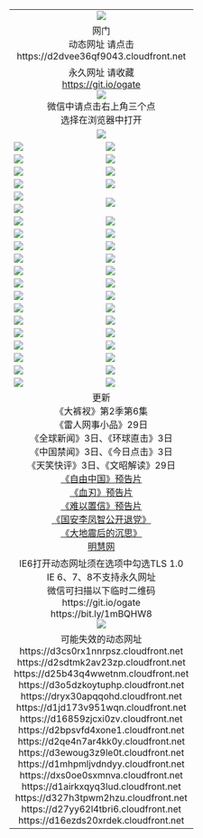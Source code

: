 ﻿<table>
  <tr></tr>
  <tr><td colspan=2 align=center><img src="https://cloud.githubusercontent.com/assets/11880933/13434984/f430fae2-e012-11e5-814f-c2df1e82b247.jpg" /></td></tr>
  <tr><td colspan=2 align=center>网门<br>动态网址 请点击
<br>https://d2dvee36qf9043.cloudfront.net
    </td>
  </tr>
  <tr>
    <td colspan=2 align=center>永久网址 请收藏<br/><a href="https://git.io/ogate" target="_blank">https://git.io/ogate</a><br/><a href="https://d2dvee36qf9043.cloudfront.net/Up/0WMGDL2.png" target="_blank"><img src="https://d2dvee36qf9043.cloudfront.net/Up/0WMGD2.png"/></a>
    <br>微信中请点击右上角三个点<br>选择在浏览器中打开<br></td>
  </tr>
  <tr>
    <td colspan=2 align=center><a href="https://d2dvee36qf9043.cloudfront.net/ogUP.aspx?name=0oGate.apk" target="_blank"><img src="https://d2dvee36qf9043.cloudfront.net/Up/0WMAZ.jpg" /></a></td>
  </tr>
  <tr>
    <td><a href="https://d2dvee36qf9043.cloudfront.net/ogNice.aspx" target="_blank"><img src="https://d2dvee36qf9043.cloudfront.net/Up/0WCYY.jpg" /></a></td>
    <td><a href="https://d2dvee36qf9043.cloudfront.net/onCO.aspx?ob=600%E4%BA%8B%E7%89%A9&op=%E5%A2%9E%E5%88%A0%E6%94%B9&args=WH1~%23%E7%B1%BB%E5%9E%8B6%E6%96%B0%E9%97%BB%7c%23%E7%B1%BB%E5%9E%8B6%E8%AF%84%E8%AE%BA&mode=" target="_blank"><img src="https://d2dvee36qf9043.cloudfront.net/Up/0WZTT.jpg" /></a></td> 
  </tr>
  <tr>
    <td><a href="https://d2dvee36qf9043.cloudfront.net/ogDY.aspx" target="_blank"><img src="https://d2dvee36qf9043.cloudfront.net/Up/0FK.jpg" /></a></td>
    <td><a href="https://d2dvee36qf9043.cloudfront.net/ogST.aspx" target="_blank"><img src="https://d2dvee36qf9043.cloudfront.net/Up/0ST.jpg" /></a></td> 
  </tr>
  <tr>
    <!--td rowspan=2><a href="https://d2dvee36qf9043.cloudfront.net/ogUP.aspx?name=WJ.mp4&count=T:1,480P:1" target="_blank"><img src="https://d2dvee36qf9043.cloudfront.net/Up/WJ.jpg" /></a></td-->
    <td><a href="https://d2dvee36qf9043.cloudfront.net/ogUP.aspx?name=11DKC.mp4&count=T:2,2:6,1:16" target="_blank"><img src="https://d2dvee36qf9043.cloudfront.net/Up/11DKC.jpg" /></a></td> 
    <td><div><a href="https://d2dvee36qf9043.cloudfront.net/ogUP.aspx?name=LRWS.mp4&count=7B:8,6B:44,5A:10,5B:35,4A:14,4B:19,3A:10,3B:26,2A:16,2B:21,1A:23,1B:29&current=7B:8" target="_blank"><img src="https://d2dvee36qf9043.cloudfront.net/Up/LRWS.jpg" /></a></td>
   </tr>
  <tr>
    <td><a href="https://d2dvee36qf9043.cloudfront.net/ogUP.aspx?name=LRSH.mp4&count=W:13,2:10" target="_blank"><img src="https://d2dvee36qf9043.cloudfront.net/Up/LRSH.jpg" /></a></td>
    <td><a href="https://d2dvee36qf9043.cloudfront.net/ogNiceVedio.aspx" target="_blank"><img src="https://d2dvee36qf9043.cloudfront.net/Up/TGKDY.jpg" /></a></td>
  </tr>
  <tr>
    <td><a href="https://d2dvee36qf9043.cloudfront.net/ogUP.aspx?name=JQR.mp4&count=2" target="_blank"><img src="https://d2dvee36qf9043.cloudfront.net/Up/JQR.jpg" /></a></td>   
    <td rowspan=2><a href="https://d2dvee36qf9043.cloudfront.net/ogUP.aspx?name=JP.mp4&count=9" target="_blank"><img src="https://d2dvee36qf9043.cloudfront.net/Up/JP.jpg" /></td>
  </tr>
  <tr>
    <td><a href="https://d2dvee36qf9043.cloudfront.net/ogUP.aspx?name=WH.mp4" target="_blank"><img src="https://d2dvee36qf9043.cloudfront.net/Up/WH.jpg" /></a></td>
  </tr>
  <tr>
    <td><a href="https://d2dvee36qf9043.cloudfront.net/ogUP.aspx?name=SSZJ.mp4&count=SP:6,480P:8" target="_blank"><img src="https://d2dvee36qf9043.cloudfront.net/Up/SSZJ.jpg" /></a></td>
    <td><a href="https://d2dvee36qf9043.cloudfront.net/ogUP.aspx?name=ZY.mp4&count=2015:16" target="_blank"><img src="https://d2dvee36qf9043.cloudfront.net/Up/ZY.jpg" /></a</td>
  </tr>
  <tr>
    <td><a href="https://d2dvee36qf9043.cloudfront.net/ogUP.aspx?name=XTFY.mp4&count=B:2,A:24" target="_blank"><img src="https://d2dvee36qf9043.cloudfront.net/Up/XTFY.jpg" /></a></td>
    <td><a href="https://d2dvee36qf9043.cloudfront.net/ogUP.aspx?name=1XQK.mp4&count=13" target="_blank"><img src="https://d2dvee36qf9043.cloudfront.net/Up/1XQK.jpg" /></a</td>
  </tr>
  <tr>
    <td><a href="https://d2dvee36qf9043.cloudfront.net/ogUP.aspx?name=1LYF.mp4&count=2" target="_blank"><img src="https://d2dvee36qf9043.cloudfront.net/Up/1LYF0.jpg" /></a></td>
    <td><a href="https://d2dvee36qf9043.cloudfront.net/ogUP.aspx?name=1ZGC.mp4&count=6" target="_blank"><img src="https://d2dvee36qf9043.cloudfront.net/Up/1ZGC0.jpg" /></a></td>
  </tr>
  <tr>
    <td><a href="https://d2dvee36qf9043.cloudfront.net/ogUP.aspx?name=1ZKM.mp4&count=3&current=3" target="_blank"><img src="https://d2dvee36qf9043.cloudfront.net/Up/1ZKM0.jpg" /></a></td>  
    <td><a href="https://d2dvee36qf9043.cloudfront.net/ogUP.aspx?name=1WWY.mp4&count=6&current=6" target="_blank"><img src="https://d2dvee36qf9043.cloudfront.net/Up/1WWY0.jpg" /></a></td>
  </tr>
  <tr>
    <td><a href="https://d2dvee36qf9043.cloudfront.net/ogUP.aspx?name=10JGY.mp4&count=3" target="_blank"><img src="https://d2dvee36qf9043.cloudfront.net/Up/10JGY0.jpg" /></a></td>
    <td><a href="https://d2dvee36qf9043.cloudfront.net/ogUP.aspx?name=10CYS.mp4&count=2" target="_blank"><img src="https://d2dvee36qf9043.cloudfront.net/Up/10CYS0.jpg" /></a></td>
  </tr>
  <tr>
    <td><a href="https://d2dvee36qf9043.cloudfront.net/ogUP.aspx?name=4SQQ.mp4&count=201603:3,201602:20,201601:21&current=201603:2" target="_blank"><img src="https://d2dvee36qf9043.cloudfront.net/Up/4SQQ0.jpg"/></a></td>
    <td><a href="https://d2dvee36qf9043.cloudfront.net/ogUP.aspx?name=4SHQ.mp4&count=201603:3,201602:27,201601:28&current=201603:3" target="_blank"><img src="https://d2dvee36qf9043.cloudfront.net/Up/4SHQ0.jpg"/></a></td>
  </tr>
  <tr>
    <td><a href="https://d2dvee36qf9043.cloudfront.net/ogUP.aspx?name=4SZG.mp4&count=201603:3,201602:21,201601:23&current=201603:2" target="_blank"><img src="https://d2dvee36qf9043.cloudfront.net/Up/4SZG0.jpg"/></a></td>
    <td><a href="https://d2dvee36qf9043.cloudfront.net/ogUP.aspx?name=4SDJ.mp4&count=201603A:3,201603B:3,201602A:24,201602B:7,201601A:48,201601B:6&current=201603A:2" target="_blank"><img src="https://d2dvee36qf9043.cloudfront.net/Up/4SDJ0.jpg"/></a></td>
  </tr>
  <tr>
    <td><a href="https://d2dvee36qf9043.cloudfront.net/ogUP.aspx?name=4CTX.mp4&count=201602:4,201601:4&current=201602:4" target="_blank"><img src="https://d2dvee36qf9043.cloudfront.net/Up/4CTX0.jpg"/></a></td>
    <td><a href="https://d2dvee36qf9043.cloudfront.net/ogUP.aspx?name=4CWZ.mp4&count=201602:4,201601:4&current=201602:4" target="_blank"><img src="https://d2dvee36qf9043.cloudfront.net/Up/4CWZ0.jpg"/></a></td>
  </tr>
  <tr>
    <td><a href="https://d2dvee36qf9043.cloudfront.net/onUP.aspx?name=https://dwsfx5awq5vcc.cloudfront.net/" target="_blank"><img src="https://d2dvee36qf9043.cloudfront.net/Up/0DTW.jpg"/></a></td>
    <td><a href="https://d2dvee36qf9043.cloudfront.net/onUP.aspx?name=https://d240ns8up8earz.cloudfront.net/acenter/" target="_blank"><img src="https://d2dvee36qf9043.cloudfront.net/Up/0TDW.jpg" /></a></td>
  </tr>
  <tr>
    <td><a href="https://d2dvee36qf9043.cloudfront.net/onUP.aspx?name=https://d4508d6vomz2p.cloudfront.net/gb/nsc413.htm" target="_blank"><img src="https://d2dvee36qf9043.cloudfront.net/Up/0DJY.jpg" /></a></td>
    <td><a href="https://d2dvee36qf9043.cloudfront.net/onUP.aspx?name=https://d3bxwq7vzudb5l.cloudfront.net/xtr/gb/prog204.html" target="_blank"><img src="https://d2dvee36qf9043.cloudfront.net/Up/0XTR.jpg" /></a></td>
  </tr>
  <tr>
    <td><a href="https://d2dvee36qf9043.cloudfront.net/onUP.aspx?name=https://d3aj00iefsmfgc.cloudfront.net/" target="_blank"><img src="https://d2dvee36qf9043.cloudfront.net/Up/0MHW.jpg" /></a></td>
    <td><a href="https://d2dvee36qf9043.cloudfront.net/onUP.aspx?name=https://d1lcj91uv80klr.cloudfront.net/" target="_blank"><img src="https://d2dvee36qf9043.cloudfront.net/Up/0ZJW.jpg" /></a></td>
  </tr>
  <tr>
    <td><a href="https://d2dvee36qf9043.cloudfront.net/ogUP.aspx?name=0FG.zip" target="_blank"><img src="https://d2dvee36qf9043.cloudfront.net/Up/0FG.jpg" /></a></td>
    <td><a href="https://d2dvee36qf9043.cloudfront.net/ogUP.aspx?name=0FGA.apk" target="_blank"><img src="https://d2dvee36qf9043.cloudfront.net/Up/0FGA.jpg" /></a></td>
  </tr>
  <tr>
    <td><a href="https://d2dvee36qf9043.cloudfront.net/ogUP.aspx?name=0U.zip" target="_blank"><img src="https://d2dvee36qf9043.cloudfront.net/Up/0U.jpg" /></a></td>
    <td><a href="https://d2dvee36qf9043.cloudfront.net/ogUP.aspx?name=0UA.apk" target="_blank"><img src="https://d2dvee36qf9043.cloudfront.net/Up/0UA.jpg" /></a></td>
  </tr>
  <tr>
    <td><a href="https://d2dvee36qf9043.cloudfront.net/ogUP.aspx?name=0iPPOTV.zip" target="_blank"><img src="https://d2dvee36qf9043.cloudfront.net/Up/0iPPOTV.jpg" /></a></td>
    <td><a href="https://d2dvee36qf9043.cloudfront.net/ogUP.aspx?name=0iNTD.apk" target="_blank"><img src="https://d2dvee36qf9043.cloudfront.net/Up/0iNTD.jpg" /></a></td>
  </tr>
  <tr>
    <td colspan=2 align=center>更新<br>
      《大裤衩》第2季第6集<br>
      《雷人网事小品》29日<br>
      《全球新闻》3日、《环球直击》3日<br>
      《中国禁闻》3日、《今日点击》3日<br>
      《天笑快评》3日、《文昭解读》29日<br>
      <a href="https://d2dvee36qf9043.cloudfront.net/ogUP.aspx?name=11ZYZG0.mp4" target="_blank">《自由中国》预告片</a><br>
      <a href="https://d2dvee36qf9043.cloudfront.net/ogUP.aspx?name=11XR.mp4" target="_blank">《血刃》预告片</a><br>
      <a href="https://d2dvee36qf9043.cloudfront.net/ogUP.aspx?name=11NYZX.mp4&count=2" target="_blank">《难以置信》预告片</a><br>
      <a href="https://d2dvee36qf9043.cloudfront.net/ogUP.aspx?name=4LFZ.mp4" target="_blank">《国安李凤智公开退党》</a><br>
      <a href="https://d2dvee36qf9043.cloudfront.net/ogUP.aspx?name=4DDZHDCS.mp4" target="_blank">《大地震后的沉思》</a><br>
      <a href="https://d2dvee36qf9043.cloudfront.net/onUP.aspx?name=https://www.minghui.org/" target="_blank">明慧网</a></td>
    </td>
  </tr>
  <tr>
    <td colspan=2 align=center>IE6打开动态网址须在选项中勾选TLS 1.0<br/>IE 6、7、8不支持永久网址<br/>
      微信可扫描以下临时二维码<br/>https://git.io/ogate<br/>https://bit.ly/1mBQHW8<br/><a href="https://d2dvee36qf9043.cloudfront.net/Up/0WMGDL3.png" target="_blank"><img src="https://d2dvee36qf9043.cloudfront.net/Up/0WMGD3.png"/></a><br>
  </tr>
  <tr>
    <td colspan=2 align=center>可能失效的动态网址
<br>https://d3cs0rx1nnrpsz.cloudfront.net
<br>https://d2sdtmk2av23zp.cloudfront.net
<br>https://d25b43q4wwetnm.cloudfront.net
<br>https://d3o5dzkoytuphp.cloudfront.net
<br>https://dryx30apqqohd.cloudfront.net
<br>https://d1jd173v951wqn.cloudfront.net
<br>https://d16859zjcxi0zv.cloudfront.net
<br>https://d2bpsvfd4xone1.cloudfront.net
<br>https://d2qe4n7ar4kk0y.cloudfront.net
<br>https://d3ewoug3z9le0t.cloudfront.net
<br>https://d1mhpmljvdndyy.cloudfront.net
<br>https://dxs0oe0sxmnva.cloudfront.net
<br>https://d1airkxqyq3lud.cloudfront.net
<br>https://d327h3tpwm2hzu.cloudfront.net
<br>https://d27yy62l4tbri6.cloudfront.net
<br>https://d16ezds20xrdek.cloudfront.net
    </td>
  </tr>
</table>

